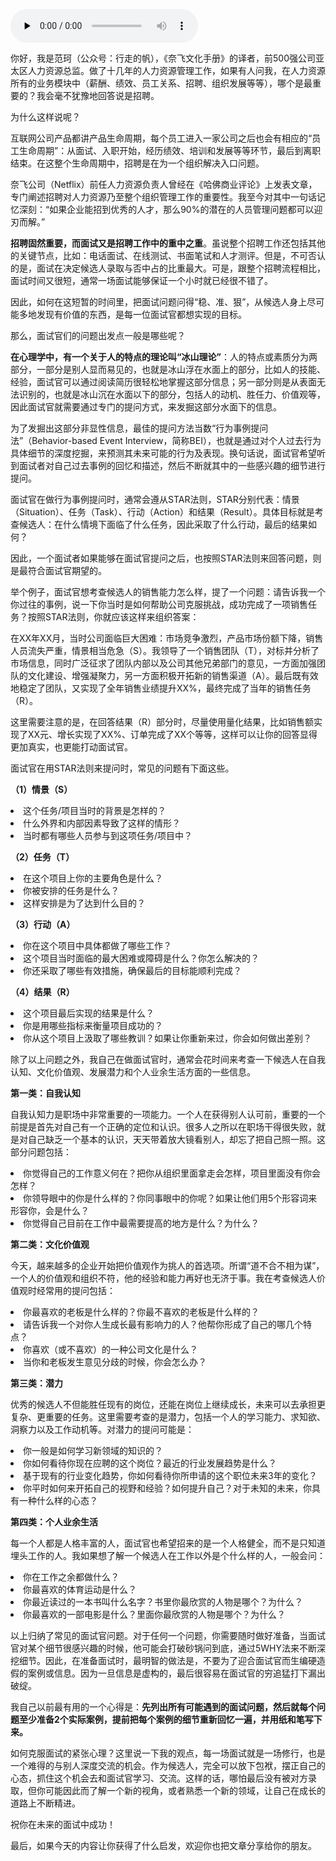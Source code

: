 <audio id="audio" title="02 | 考官面对面：如何有效地准备一场面试？" controls="" preload="none"><source id="mp3" src="https://static001.geekbang.org/resource/audio/3f/89/3f4ddd08c2ac2708e109760f39c8a189.mp3"></audio>

你好，我是范珂（公众号：行走的帆），《奈飞文化手册》的译者，前500强公司亚太区人力资源总监。做了十几年的人力资源管理工作，如果有人问我，在人力资源所有的业务模块中（薪酬、绩效、员工关系、招聘、组织发展等等），哪个是最重要的？我会毫不犹豫地回答说是招聘。

为什么这样说呢？

互联网公司产品都讲产品生命周期，每个员工进入一家公司之后也会有相应的“员工生命周期”：从面试、入职开始，经历绩效、培训和发展等等环节，最后到离职结束。在这整个生命周期中，招聘是在为一个组织解决入口问题。

奈飞公司（Netflix）前任人力资源负责人曾经在《哈佛商业评论》上发表文章，专门阐述招聘对人力资源乃至整个组织管理工作的重要性。我至今对其中一句话记忆深刻：“如果企业能招到优秀的人才，那么90%的潜在的人员管理问题都可以迎刃而解。”

**招聘固然重要，而面试又是招聘工作中的重中之重**。虽说整个招聘工作还包括其他的关键节点，比如：电话面试、在线测试、书面笔试和人才测评。但是，不可否认的是，面试在决定候选人录取与否中占的比重最大。可是，跟整个招聘流程相比，面试时间又很短，通常一场面试能够保证一个小时就已经很不错了。

因此，如何在这短暂的时间里，把面试问题问得“稳、准、狠”，从候选人身上尽可能多地发现有价值的东西，是每一位面试官都想实现的目标。

那么，面试官们的问题出发点一般是哪些呢？

**在心理学中，有一个关于人的特点的理论叫“冰山理论”**：人的特点或素质分为两部分，一部分是别人显而易见的，也就是冰山浮在水面上的部分，比如人的技能、经验，面试官可以通过阅读简历很轻松地掌握这部分信息；另一部分则是从表面无法识别的，也就是冰山沉在水面以下的部分，包括人的动机、胜任力、价值观等，因此面试官就需要通过专门的提问方式，来发掘这部分水面下的信息。

为了发掘出这部分非显性信息，最佳的提问方法当数“行为事例提问法”（Behavior-based Event Interview，简称BEI），也就是通过对个人过去行为具体细节的深度挖掘，来预测其未来可能的行为及表现。换句话说，面试官希望听到面试者对自己过去事例的回忆和描述，然后不断就其中的一些感兴趣的细节进行提问。

面试官在做行为事例提问时，通常会遵从STAR法则，STAR分别代表：情景（Situation）、任务（Task）、行动（Action）和结果（Result）。具体目标就是考查候选人：在什么情境下面临了什么任务，因此采取了什么行动，最后的结果如何？

因此，一个面试者如果能够在面试官提问之后，也按照STAR法则来回答问题，则是最符合面试官期望的。

举个例子，面试官想考查候选人的销售能力怎么样，提了一个问题：请告诉我一个你过往的事例，说一下你当时是如何帮助公司克服挑战，成功完成了一项销售任务？按照STAR法则，你就应该这样来组织答案：

> 
在XX年XX月，当时公司面临巨大困难：市场竞争激烈，产品市场份额下降，销售人员流失严重，情景相当危急（S）。我领导了一个销售团队（T），对标并分析了市场信息，同时广泛征求了团队内部以及公司其他兄弟部门的意见，一方面加强团队的文化建设、增强凝聚力，另一方面积极开拓新的销售渠道（A）。最后既有效地稳定了团队，又实现了全年销售业绩提升XX%，最终完成了当年的销售任务（R）。


这里需要注意的是，在回答结果（R）部分时，尽量使用量化结果，比如销售额实现了XX元、增长实现了XX%、订单完成了XX个等等，这样可以让你的回答显得更加真实，也更能打动面试官。

面试官在用STAR法则来提问时，常见的问题有下面这些。

**（1）情景（S）**

<li>
这个任务/项目当时的背景是怎样的？
</li>
<li>
什么外界和内部因素导致了这样的情形？
</li>
<li>
当时都有哪些人员参与到这项任务/项目中？
</li>

**（2）任务（T）**

<li>
在这个项目上你的主要角色是什么？
</li>
<li>
你被安排的任务是什么？
</li>
<li>
这样安排是为了达到什么目的？
</li>

**（3）行动（A）**

<li>
你在这个项目中具体都做了哪些工作？
</li>
<li>
这个项目当时面临的最大困难或障碍是什么？你怎么解决的？
</li>
<li>
你还采取了哪些有效措施，确保最后的目标能顺利完成？
</li>

**（4）结果（R）**

<li>
这个项目最后实现的结果是什么？
</li>
<li>
你是用哪些指标来衡量项目成功的？
</li>
<li>
你从这个项目上汲取了哪些教训？如果让你重新来过，你会如何做出差别？
</li>

除了以上问题之外，我自己在做面试官时，通常会花时间来考查一下候选人在自我认知、文化价值观、发展潜力和个人业余生活方面的一些信息。

**第一类：自我认知**

自我认知力是职场中非常重要的一项能力。一个人在获得别人认可前，重要的一个前提是首先对自己有一个正确的定位和认识。很多人之所以在职场干得很失败，就是对自己缺乏一个基本的认识，天天带着放大镜看别人，却忘了把自己照一照。这部分问题包括：

<li>
你觉得自己的工作意义何在？把你从组织里面拿走会怎样，项目里面没有你会怎样？
</li>
<li>
你领导眼中的你是什么样的？你同事眼中的你呢？如果让他们用5个形容词来形容你，会是什么？
</li>
<li>
你觉得自己目前在工作中最需要提高的地方是什么？为什么？
</li>

**第二类：文化价值观**

今天，越来越多的企业开始把价值观作为挑人的首选项。所谓“道不合不相为谋”，一个人的价值观和组织不符，他的经验和能力再好也无济于事。我在考查候选人价值观时经常用的提问包括：

<li>
你最喜欢的老板是什么样的？你最不喜欢的老板是什么样的？
</li>
<li>
请告诉我一个对你人生成长最有影响力的人？他帮你形成了自己的哪几个特点？
</li>
<li>
你喜欢（或不喜欢）的一种公司文化是什么？
</li>
<li>
当你和老板发生意见分歧的时候，你会怎么办？
</li>

**第三类：潜力**

优秀的候选人不但能胜任现有的岗位，还能在岗位上继续成长，未来可以去承担更复杂、更重要的任务。这里需要考查的是潜力，包括一个人的学习能力、求知欲、洞察力以及工作动机等。对潜力的提问可能是：

<li>
你一般是如何学习新领域的知识的？
</li>
<li>
你如何看待你现在应聘的这个岗位？最近的行业发展趋势是什么？
</li>
<li>
基于现有的行业变化趋势，你如何看待你所申请的这个职位未来3年的变化？
</li>
<li>
你平时如何来开拓自己的视野和经验？如何提升自己？对于未知的未来，你具有一种什么样的心态？
</li>

**第四类：个人业余生活**

每一个人都是人格丰富的人，面试官也希望招来的是一个人格健全，而不是只知道埋头工作的人。我如果想了解一个候选人在工作以外是个什么样的人，一般会问：

<li>
你在工作之余都做什么？
</li>
<li>
你最喜欢的体育运动是什么？
</li>
<li>
你最近读过的一本书叫什么名字？书里你最欣赏的人物是哪个？为什么？
</li>
<li>
你最喜欢的一部电影是什么？里面你最欣赏的人物是哪个？为什么？
</li>

以上归纳了常见的面试官问题。对于任何一个问题，你需要随时做好准备，当面试官对某个细节很感兴趣的时候，他可能会打破砂锅问到底，通过5WHY法来不断深挖细节。因此，在准备面试时，最明智的做法是，不要为了迎合面试官而生编硬造假的案例或信息。因为一旦信息是虚构的，最后很容易在面试官的穷追猛打下漏出破绽。

我自己以前最有用的一个心得是：**先列出所有可能遇到的面试问题，然后就每个问题至少准备2个实际案例，提前把每个案例的细节重新回忆一遍，并用纸和笔写下来。**

如何克服面试的紧张心理？这里说一下我的观点，每一场面试就是一场修行，也是一个难得的与别人深度交流的机会。作为候选人，完全可以放下包袱，摆正自己的心态，抓住这个机会去和面试官学习、交流。这样的话，哪怕最后没有被对方录取，但你可能因此而了解一个新的视角，或者熟悉一个新的领域，让自己在成长的道路上不断精进。

祝你在未来的面试中成功！

最后，如果今天的内容让你获得了什么启发，欢迎你也把文章分享给你的朋友。



